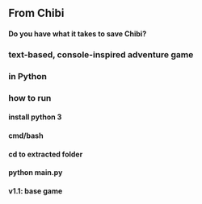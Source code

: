 ## From Chibi
#### Do you have what it takes to save Chibi?

### text-based, console-inspired adventure game 
### in Python

### how to run
#### install python 3
#### cmd/bash
#### cd to extracted folder
#### python main.py

#### v1.1: base game
